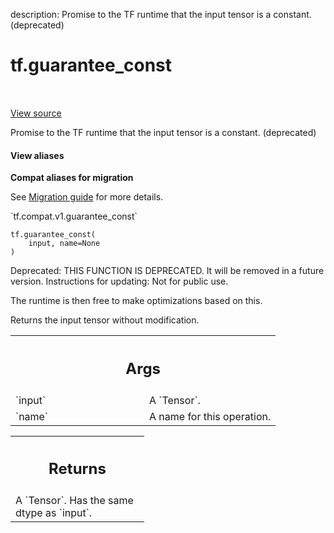 description: Promise to the TF runtime that the input tensor is a constant. (deprecated)

<div itemscope itemtype="http://developers.google.com/ReferenceObject">
<meta itemprop="name" content="tf.guarantee_const" />
<meta itemprop="path" content="Stable" />
</div>

# tf.guarantee_const

<!-- Insert buttons and diff -->

<table class="tfo-notebook-buttons tfo-api nocontent" align="left">

</table>

<a target="_blank" class="external" href="/code/stable/tensorflow/python/ops/array_ops.py">View source</a>



Promise to the TF runtime that the input tensor is a constant. (deprecated)

<section class="expandable">
  <h4 class="showalways">View aliases</h4>
  <p>
<b>Compat aliases for migration</b>
<p>See
<a href="https://www.tensorflow.org/guide/migrate">Migration guide</a> for
more details.</p>
<p>`tf.compat.v1.guarantee_const`</p>
</p>
</section>

<pre class="devsite-click-to-copy prettyprint lang-py tfo-signature-link">
<code>tf.guarantee_const(
    input, name=None
)
</code></pre>



<!-- Placeholder for "Used in" -->

Deprecated: THIS FUNCTION IS DEPRECATED. It will be removed in a future version.
Instructions for updating:
Not for public use.

The runtime is then free to make optimizations based on this.

Returns the input tensor without modification.

<!-- Tabular view -->
 <table class="responsive fixed orange">
<colgroup><col width="214px"><col></colgroup>
<tr><th colspan="2"><h2 class="add-link">Args</h2></th></tr>

<tr>
<td>
`input`
</td>
<td>
A `Tensor`.
</td>
</tr><tr>
<td>
`name`
</td>
<td>
A name for this operation.
</td>
</tr>
</table>



<!-- Tabular view -->
 <table class="responsive fixed orange">
<colgroup><col width="214px"><col></colgroup>
<tr><th colspan="2"><h2 class="add-link">Returns</h2></th></tr>
<tr class="alt">
<td colspan="2">
A `Tensor`. Has the same dtype as `input`.
</td>
</tr>

</table>

